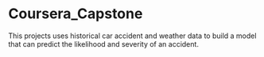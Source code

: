 # Coursera_Capstone
This projects uses historical car accident and weather data to build a model that can predict the likelihood and severity of an accident. 
